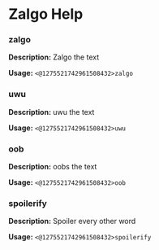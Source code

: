 # Zalgo Help

### zalgo

**Description:** Zalgo the text

**Usage:** `<@1275521742961508432>zalgo`

### uwu

**Description:** uwu the text

**Usage:** `<@1275521742961508432>uwu`

### oob

**Description:** oobs the text

**Usage:** `<@1275521742961508432>oob`

### spoilerify

**Description:** Spoiler every other word

**Usage:** `<@1275521742961508432>spoilerify`

